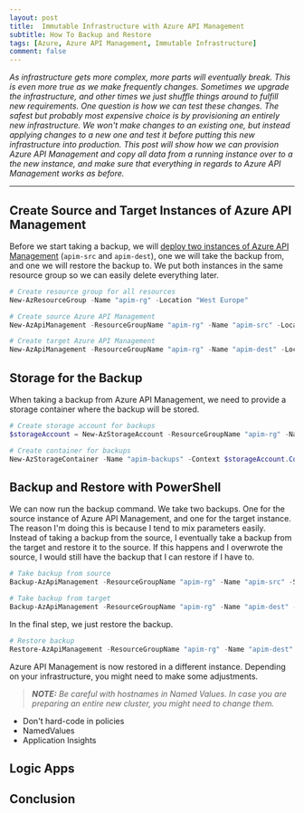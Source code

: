 ```yaml
---
layout: post
title:  Immutable Infrastructure with Azure API Management
subtitle: How To Backup and Restore
tags: [Azure, Azure API Management, Immutable Infrastructure]
comment: false
---
```


*As infrastructure gets more complex, more parts will eventually break. This is even more true as we make frequently changes. Sometimes we upgrade the infrastructure, and other times we just shuffle things around to fulfill new requirements. One question is how we can test these changes. The safest but probably most expensive choice is by provisioning an entirely new infrastructure. We won't make changes to an existing one, but instead applying changes to a new one and test it before putting this new infrastructure into production. This post will show how we can provision Azure API Management and copy all data from a running instance over to a the new instance, and make sure that everything in regards to Azure API Management works as before.*

---

## Create Source and Target Instances of Azure API Management

Before we start taking a backup, we will [deploy two instances of Azure API Management](azure-apim-deploy-with-powershell) (`apim-src` and `apim-dest`), one we will take the backup from, and one we will restore the backup to. We put both instances in the same resource group so we can easily delete everything later.

```powershell
# Create resource group for all resources
New-AzResourceGroup -Name "apim-rg" -Location "West Europe"

# Create source Azure API Management
New-AzApiManagement -ResourceGroupName "apim-rg" -Name "apim-src" -Location "West Europe" -Organization "svenmalvik.com" -AdminEmail "sven@malvik.de"

# Create target Azure API Management
New-AzApiManagement -ResourceGroupName "apim-rg" -Name "apim-dest" -Location "West Europe" -Organization "svenmalvik.com" -AdminEmail "sven@malvik.de"
```

## Storage for the Backup

When taking a backup from Azure API Management, we need to provide a storage container where the backup will be stored.

```powershell
# Create storage account for backups
$storageAccount = New-AzStorageAccount -ResourceGroupName "apim-rg" -Name "apim-sa" -SkuName Standard_LRS -Location "West Europe"

# Create container for backups
New-AzStorageContainer -Name "apim-backups" -Context $storageAccount.Context -Permission blob
```

## Backup and Restore with PowerShell

We can now run the backup command. We take two backups. One for the source instance of Azure API Management, and one for the target instance. The reason I'm doing this is because I tend to mix parameters easily. Instead of taking a backup from the source, I eventually take a backup from the target and restore it to the source. If this happens and I overwrote the source, I would still have the backup that I can restore if I have to.

```powershell
# Take backup from source
Backup-AzApiManagement -ResourceGroupName "apim-rg" -Name "apim-src" -StorageContext $storageAccount.Context -TargetContainerName "apim-backups" -TargetBlobName "apim-src-backup"

# Take backup from target
Backup-AzApiManagement -ResourceGroupName "apim-rg" -Name "apim-dest" -StorageContext $storageAccount.Context -TargetContainerName "apim-backups" -TargetBlobName "apim-dest-backup"
```

In the final step, we just restore the backup.
```powershell
# Restore backup
Restore-AzApiManagement -ResourceGroupName "apim-rg" -Name "apim-dest" -StorageContext $storageAccount.Context -SourceContainerName "apim-backups" -SourceBlobName "apim-src-backup"
```

Azure API Management is now restored in a different instance. Depending on your infrastructure, you might need to make some adjustments.

> **_NOTE:_**  *Be careful with hostnames in Named Values. In case you are preparing an entire new cluster, you might need to change them.*

- Don't hard-code in policies
- NamedValues
- Application Insights

## Logic Apps

## Conclusion

